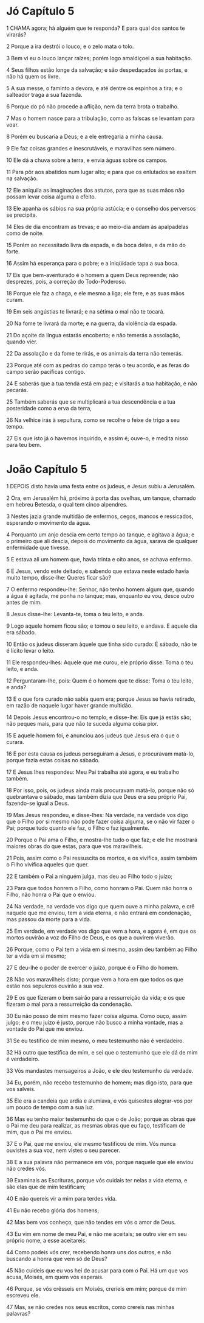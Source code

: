 # Jó Capítulo 5

1	CHAMA agora; há alguém que te responda? E para qual dos santos te virarás?

2	Porque a ira destrói o louco; e o zelo mata o tolo.

3	Bem vi eu o louco lançar raízes; porém logo amaldiçoei a sua habitação.

4	Seus filhos estão longe da salvação; e são despedaçados às portas, e não há quem os livre.

5	A sua messe, o faminto a devora, e até dentre os espinhos a tira; e o salteador traga a sua fazenda.

6	Porque do pó não procede a aflição, nem da terra brota o trabalho.

7	Mas o homem nasce para a tribulação, como as faíscas se levantam para voar.

8	Porém eu buscaria a Deus; e a ele entregaria a minha causa.

9	Ele faz coisas grandes e inescrutáveis, e maravilhas sem número.

10	Ele dá a chuva sobre a terra, e envia águas sobre os campos.

11	Para pôr aos abatidos num lugar alto; e para que os enlutados se exaltem na salvação.

12	Ele aniquila as imaginações dos astutos, para que as suas mãos não possam levar coisa alguma a efeito.

13	Ele apanha os sábios na sua própria astúcia; e o conselho dos perversos se precipita.

14	Eles de dia encontram as trevas; e ao meio-dia andam às apalpadelas como de noite.

15	Porém ao necessitado livra da espada, e da boca deles, e da mão do forte.

16	Assim há esperança para o pobre; e a iniqüidade tapa a sua boca.

17	Eis que bem-aventurado é o homem a quem Deus repreende; não desprezes, pois, a correção do Todo-Poderoso.

18	Porque ele faz a chaga, e ele mesmo a liga; ele fere, e as suas mãos curam.

19	Em seis angústias te livrará; e na sétima o mal não te tocará.

20	Na fome te livrará da morte; e na guerra, da violência da espada.

21	Do açoite da língua estarás encoberto; e não temerás a assolação, quando vier.

22	Da assolação e da fome te rirás, e os animais da terra não temerás.

23	Porque até com as pedras do campo terás o teu acordo, e as feras do campo serão pacíficas contigo.

24	E saberás que a tua tenda está em paz; e visitarás a tua habitação, e não pecarás.

25	Também saberás que se multiplicará a tua descendência e a tua posteridade como a erva da terra,

26	Na velhice irás à sepultura, como se recolhe o feixe de trigo a seu tempo.

27	Eis que isto já o havemos inquirido, e assim é; ouve-o, e medita nisso para teu bem.

# João Capítulo 5

1	DEPOIS disto havia uma festa entre os judeus, e Jesus subiu a Jerusalém.

2	Ora, em Jerusalém há, próximo à porta das ovelhas, um tanque, chamado em hebreu Betesda, o qual tem cinco alpendres.

3	Nestes jazia grande multidão de enfermos, cegos, mancos e ressicados, esperando o movimento da água.

4	Porquanto um anjo descia em certo tempo ao tanque, e agitava a água; e o primeiro que ali descia, depois do movimento da água, sarava de qualquer enfermidade que tivesse.

5	E estava ali um homem que, havia trinta e oito anos, se achava enfermo.

6	E Jesus, vendo este deitado, e sabendo que estava neste estado havia muito tempo, disse-lhe: Queres ficar são?

7	O enfermo respondeu-lhe: Senhor, não tenho homem algum que, quando a água é agitada, me ponha no tanque; mas, enquanto eu vou, desce outro antes de mim.

8	Jesus disse-lhe: Levanta-te, toma o teu leito, e anda.

9	Logo aquele homem ficou são; e tomou o seu leito, e andava. E aquele dia era sábado.

10	Então os judeus disseram àquele que tinha sido curado: É sábado, não te é lícito levar o leito.

11	Ele respondeu-lhes: Aquele que me curou, ele próprio disse: Toma o teu leito, e anda.

12	Perguntaram-lhe, pois: Quem é o homem que te disse: Toma o teu leito, e anda?

13	E o que fora curado não sabia quem era; porque Jesus se havia retirado, em razão de naquele lugar haver grande multidão.

14	Depois Jesus encontrou-o no templo, e disse-lhe: Eis que já estás são; não peques mais, para que não te suceda alguma coisa pior.

15	E aquele homem foi, e anunciou aos judeus que Jesus era o que o curara.

16	E por esta causa os judeus perseguiram a Jesus, e procuravam matá-lo, porque fazia estas coisas no sábado.

17	E Jesus lhes respondeu: Meu Pai trabalha até agora, e eu trabalho também.

18	Por isso, pois, os judeus ainda mais procuravam matá-lo, porque não só quebrantava o sábado, mas também dizia que Deus era seu próprio Pai, fazendo-se igual a Deus.

19	Mas Jesus respondeu, e disse-lhes: Na verdade, na verdade vos digo que o Filho por si mesmo não pode fazer coisa alguma, se o não vir fazer o Pai; porque tudo quanto ele faz, o Filho o faz igualmente.

20	Porque o Pai ama o Filho, e mostra-lhe tudo o que faz; e ele lhe mostrará maiores obras do que estas, para que vos maravilheis.

21	Pois, assim como o Pai ressuscita os mortos, e os vivifica, assim também o Filho vivifica aqueles que quer.

22	E também o Pai a ninguém julga, mas deu ao Filho todo o juízo;

23	Para que todos honrem o Filho, como honram o Pai. Quem não honra o Filho, não honra o Pai que o enviou.

24	Na verdade, na verdade vos digo que quem ouve a minha palavra, e crê naquele que me enviou, tem a vida eterna, e não entrará em condenação, mas passou da morte para a vida.

25	Em verdade, em verdade vos digo que vem a hora, e agora é, em que os mortos ouvirão a voz do Filho de Deus, e os que a ouvirem viverão.

26	Porque, como o Pai tem a vida em si mesmo, assim deu também ao Filho ter a vida em si mesmo;

27	E deu-lhe o poder de exercer o juízo, porque é o Filho do homem.

28	Não vos maravilheis disto; porque vem a hora em que todos os que estão nos sepulcros ouvirão a sua voz.

29	E os que fizeram o bem sairão para a ressurreição da vida; e os que fizeram o mal para a ressurreição da condenação.

30	Eu não posso de mim mesmo fazer coisa alguma. Como ouço, assim julgo; e o meu juízo é justo, porque não busco a minha vontade, mas a vontade do Pai que me enviou.

31	Se eu testifico de mim mesmo, o meu testemunho não é verdadeiro.

32	Há outro que testifica de mim, e sei que o testemunho que ele dá de mim é verdadeiro.

33	Vós mandastes mensageiros a João, e ele deu testemunho da verdade.

34	Eu, porém, não recebo testemunho de homem; mas digo isto, para que vos salveis.

35	Ele era a candeia que ardia e alumiava, e vós quisestes alegrar-vos por um pouco de tempo com a sua luz.

36	Mas eu tenho maior testemunho do que o de João; porque as obras que o Pai me deu para realizar, as mesmas obras que eu faço, testificam de mim, que o Pai me enviou.

37	E o Pai, que me enviou, ele mesmo testificou de mim. Vós nunca ouvistes a sua voz, nem vistes o seu parecer.

38	E a sua palavra não permanece em vós, porque naquele que ele enviou não credes vós.

39	Examinais as Escrituras, porque vós cuidais ter nelas a vida eterna, e são elas que de mim testificam;

40	E não quereis vir a mim para terdes vida.

41	Eu não recebo glória dos homens;

42	Mas bem vos conheço, que não tendes em vós o amor de Deus.

43	Eu vim em nome de meu Pai, e não me aceitais; se outro vier em seu próprio nome, a esse aceitareis.

44	Como podeis vós crer, recebendo honra uns dos outros, e não buscando a honra que vem só de Deus?

45	Não cuideis que eu vos hei de acusar para com o Pai. Há um que vos acusa, Moisés, em quem vós esperais.

46	Porque, se vós crêsseis em Moisés, creríeis em mim; porque de mim escreveu ele.

47	Mas, se não credes nos seus escritos, como crereis nas minhas palavras?

